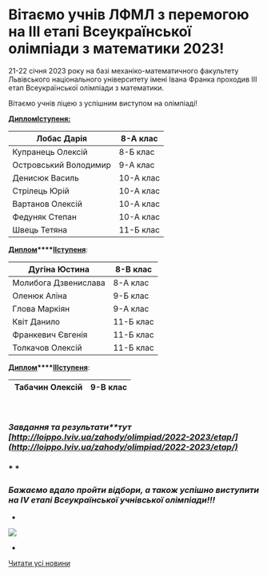 # Вітаємо учнів ЛФМЛ з перемогою на III етапі Всеукраїнської олімпіади з математики 2023!

21-22 січня 2023 року на базі механіко-математичного факультету Львівського національного університету імені Івана Франка проходив ІІІ етап Всеукраїнської олімпіади з математики.

Вітаємо учнів ліцею з успішним виступом на олімпіаді!

**<u>ДипломIступеня:</u>**

|      Лобас Дарія      | 8-А клас  |
| --------------------- | --------- |
|   Купранець Олексій   | 8-Б клас  |
| Островський Володимир | 9-А клас  |
|    Денисюк Василь     | 10-А клас |
|     Стрілець Юрій     | 10-А клас |
|   Вартанов Олексій    | 10-А клас |
|    Федуняк Степан     | 10-А клас |
|     Швець Тетяна      | 11-Б клас |

**<u>Диплом</u>****<u>IIступеня</u>**:

|    Дугіна Юстина     | 8-В клас  |
| -------------------- | --------- |
| Молибога Дзвенислава | 8-А клас  |
|     Оленюк Аліна     | 9-Б клас  |
|    Глова Маркіян     | 9-А клас  |
|     Квіт Данило      | 11-Б клас |
|  Франкевич Євгенія   | 11-Б клас |
|   Толкачов Олексій   | 11-Б клас |

**<u>Диплом</u>****<u>IIIступеня</u>**:

|  Табачин Олексій | 9-В клас |
| ---------------- | -------- |

 

### *Завдання та результати**тут [http://loippo.lviv.ua/zahody/olimpiad/2022-2023/etap/](http://loippo.lviv.ua/zahody/olimpiad/2022-2023/etap/)*

### * *

### *Бажаємо вдало пройти відбори, а також успішно виступити на IV етапі Всеукраїнської учнівської олімпіади!!!*

*

![](/images/blog/вітаємо-учнів-лфмл-з-перемогою-на-iii-етапі-всеукраїнської/нагородження.jpg)

*

[Читати усі новини](/news)
